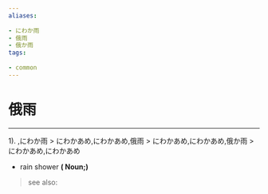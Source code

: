 ```yaml
---
aliases:
    
- にわか雨
- 俄雨
- 俄か雨
tags:
    
- common
---
```


# 俄雨
---
1).
,にわか雨 > にわかあめ,にわかあめ,俄雨 > にわかあめ,にわかあめ,俄か雨 > にわかあめ,にわかあめ

- rain shower
**( Noun;)**
> see also: 
            